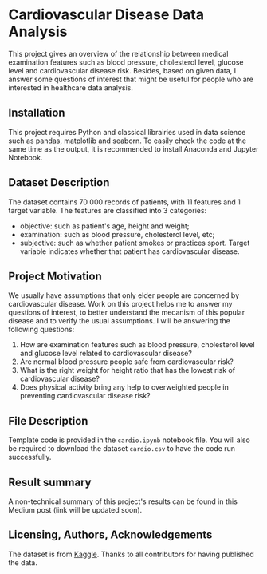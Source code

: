 # Cardiovascular Disease Data Analysis
This project gives an overview of the relationship between medical examination features such as blood pressure, cholesterol level, glucose level and cardiovascular disease risk.
Besides, based on given data, I answer some questions of interest that might be useful for people who are interested in healthcare data analysis.
## Installation
This project requires Python and classical librairies used in data science such as pandas, matplotlib and seaborn.
To easily check the code at the same time as the output, it is recommended to install Anaconda and Jupyter Notebook.
## Dataset Description
The dataset contains 70 000 records of patients, with 11 features and 1 target variable. The features are classified into 3 categories: 
- objective: such as patient's age, height and weight;
- examination: such as blood pressure, cholesterol level, etc;
- subjective: such as whether patient smokes or practices sport.
Target variable indicates whether that patient has cardiovascular disease.
## Project Motivation
We usually have assumptions that only elder people are concerned by cardiovascular disease. Work on this project helps me to answer my questions of interest, to better understand the mecanism of this popular disease and to verify the usual assumptions.
I will be answering the following questions:
1. How are examination features such as blood pressure, cholesterol level and glucose level related to cardiovascular disease?
2. Are normal blood pressure people safe from cardiovascular risk?
3. What is the right weight for height ratio that has the lowest risk of cardiovascular disease?
4. Does physical activity bring any help to overweighted people in preventing cardiovascular disease risk?
## File Description
Template code is provided in the ```cardio.ipynb``` notebook file. You will also be required to download the dataset ```cardio.csv``` to have the code run successfully.
## Result summary
A non-technical summary of this project's results can be found in this Medium post (link will be updated soon).
## Licensing, Authors, Acknowledgements
The dataset is from [Kaggle](https://www.kaggle.com/sulianova/cardiovascular-disease-dataset). Thanks to all contributors for having published the data.


